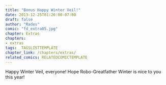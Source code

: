 ```yaml
---
title: "Bonus Happy Winter Veil!"
date: 2013-12-25T01:26:00-07:00
draft: false
author: "Rades"
comic: "fd_extra05.jpg"
chapter: Extras
chapters:
- extras
tags:  TAGSLISTTEMPLATE
chapter_link: /chapters/extras/
related_comics: RELATEDCOMICTEMPLATE
---
```


Happy Winter Veil, everyone! Hope Robo-Greatfather Winter is nice to you this year!

